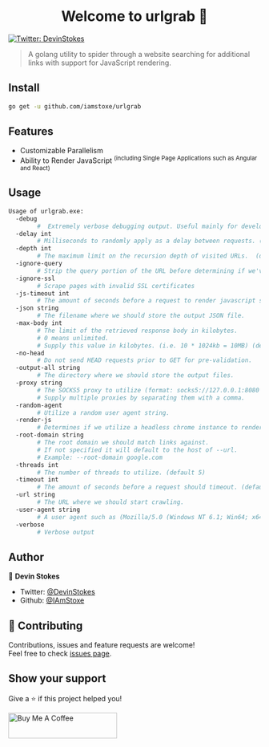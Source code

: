 <h1 align="center">Welcome to urlgrab 👋</h1>
<p>
  <a href="https://twitter.com/DevinStokes" target="_blank">
    <img alt="Twitter: DevinStokes" src="https://img.shields.io/twitter/follow/DevinStokes.svg?style=social" />
  </a>
</p>

> A golang utility to spider through a website searching for additional links with support for JavaScript rendering.

## Install

```sh
go get -u github.com/iamstoxe/urlgrab
```

## Features

* Customizable Parallelism
* Ability to Render JavaScript <sup>(including Single Page Applications such as Angular and React)</sup>


## Usage

```bash
Usage of urlgrab.exe:
  -debug
        #  Extremely verbose debugging output. Useful mainly for development.
  -delay int
        # Milliseconds to randomly apply as a delay between requests. (default 2000)
  -depth int
        # The maximum limit on the recursion depth of visited URLs.  (default 2)
  -ignore-query
        # Strip the query portion of the URL before determining if we've visited it yet.
  -ignore-ssl
        # Scrape pages with invalid SSL certificates
  -js-timeout int
        # The amount of seconds before a request to render javascript should timeout. (default 10)
  -json string
        # The filename where we should store the output JSON file.
  -max-body int
        # The limit of the retrieved response body in kilobytes.
        # 0 means unlimited.
        # Supply this value in kilobytes. (i.e. 10 * 1024kb = 10MB) (default 10240)
  -no-head
        # Do not send HEAD requests prior to GET for pre-validation.
  -output-all string
        # The directory where we should store the output files.
  -proxy string
        # The SOCKS5 proxy to utilize (format: socks5://127.0.0.1:8080 OR http://127.0.0.1:8080).
        # Supply multiple proxies by separating them with a comma.
  -random-agent
        # Utilize a random user agent string.
  -render-js
        # Determines if we utilize a headless chrome instance to render javascript.
  -root-domain string
        # The root domain we should match links against.
        # If not specified it will default to the host of --url.
        # Example: --root-domain google.com
  -threads int
        # The number of threads to utilize. (default 5)
  -timeout int
        # The amount of seconds before a request should timeout. (default 10)
  -url string
        # The URL where we should start crawling.
  -user-agent string
        # A user agent such as (Mozilla/5.0 (Windows NT 6.1; Win64; x64; rv:47.0) Gecko/20100101 Firefox/47.0).
  -verbose
        # Verbose output

```

## Author

👤 **Devin Stokes**

* Twitter: [@DevinStokes](https://twitter.com/DevinStokes)
* Github: [@IAmStoxe](https://github.com/IAmStoxe)

## 🤝 Contributing

Contributions, issues and feature requests are welcome!<br />Feel free to check [issues page](https://github.com/IAmStoxe/urlgrab/issue). 

## Show your support

Give a ⭐ if this project helped you!

<a href="https://www.buymeacoffee.com/stoxe" target="_blank"><img src="https://cdn.buymeacoffee.com/buttons/default-white.png" alt="Buy Me A Coffee" style="height: 51px !important;width: 217px !important;" ></a>
